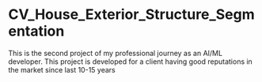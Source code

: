 # CV_House_Exterior_Structure_Segmentation
This is the second project of my professional journey as an AI/ML developer. This project is developed for a client having good reputations in the market since last 10-15 years 
